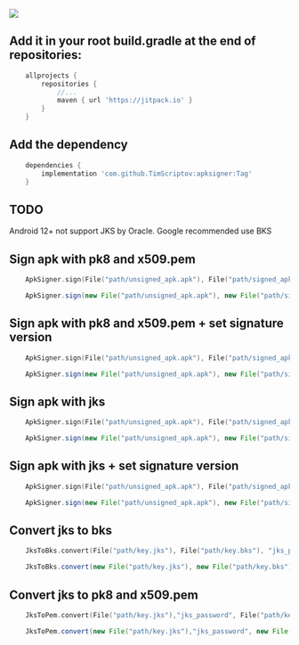 [![](https://jitpack.io/v/TimScriptov/apksigner.svg)](https://jitpack.io/#TimScriptov/apksigner)

## Add it in your root build.gradle at the end of repositories:
```groovy
    allprojects {
        repositories {
            //...
            maven { url 'https://jitpack.io' }
        }
    }
```

## Add the dependency
```groovy
    dependencies {
        implementation 'com.github.TimScriptov:apksigner:Tag'
    }
```

## TODO
Android 12+ not support JKS by Oracle. Google recommended use BKS

## Sign apk with pk8 and x509.pem
```kotlin
    ApkSigner.sign(File("path/unsigned_apk.apk"), File("path/signed_apk.apk"), File("path/key.pk8"), File("path/key.x509.pem"))
```

```java
    ApkSigner.sign(new File("path/unsigned_apk.apk"), new File("path/signed_apk.apk"), new File("path/key.pk8"), new File("path/key.x509.pem"));
```

## Sign apk with pk8 and x509.pem + set signature version
```kotlin
    ApkSigner.sign(File("path/unsigned_apk.apk"), File("path/signed_apk.apk"), File("path/key.pk8"), File("path/key.x509.pem"), v1SigningEnabled, v2SigningEnabled, v3SigningEnabled, v4SigningEnabled);
```

```java
    ApkSigner.sign(new File("path/unsigned_apk.apk"), new File("path/signed_apk.apk"), new File("path/key.pk8"), new File("path/key.x509.pem"), v1SigningEnabled, v2SigningEnabled, v3SigningEnabled, v4SigningEnabled);
```

## Sign apk with jks
```kotlin
    ApkSigner.sign(File("path/unsigned_apk.apk"), File("path/signed_apk.apk"), File("path/key.jks"), "cert_pass", "cert_alias", "key_pass")
```

```java
    ApkSigner.sign(new File("path/unsigned_apk.apk"), new File("path/signed_apk.apk"), new File("path/key.jks"), "cert_pass", "cert_alias", "key_pass");
```

## Sign apk with jks + set signature version
```kotlin
    ApkSigner.sign(File("path/unsigned_apk.apk"), File("path/signed_apk.apk"), File("path/key.jks"), "cert_pass", "cert_alias", "key_pass", v1SigningEnabled, v2SigningEnabled, v3SigningEnabled, v4SigningEnabled)
```

```java
    ApkSigner.sign(new File("path/unsigned_apk.apk"), new File("path/signed_apk.apk"), new File("path/key.jks"), "cert_pass", "cert_alias", "key_pass", v1SigningEnabled, v2SigningEnabled, v3SigningEnabled, v4SigningEnabled);
```

## Convert jks to bks
```kotlin
    JksToBks.convert(File("path/key.jks"), File("path/key.bks"), "jks_password", "bks_password")
```

```java
    JksToBks.convert(new File("path/key.jks"), new File("path/key.bks"), "jks_password", "bks_password");
```

## Convert jks to pk8 and x509.pem
```kotlin
    JksToPem.convert(File("path/key.jks"),"jks_password", File("path/key.pk8"), File("path/key.x509.pem"))
```

```java
    JksToPem.convert(new File("path/key.jks"),"jks_password", new File("path/key.pk8"), new File("path/key.x509.pem"));
```
